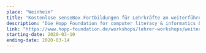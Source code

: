 ```yaml
---
place: "Weinheim"
title: "Kostenlose senseBox Fortbildungen für Lehrkräfte an weiterführenden Schulen"
description: "Die Hopp Foundation for computer literacy & informatics bietet sechs unterschiedliche, kostenlose senseBox Fortbildungen zu den Themen Physical Computing, IoT, Luftqualitätsmessung, Smart Cities, Citizen Science und Digital Farming an."
link: "https://www.hopp-foundation.de/workshops/lehrer-workshops/weiterfuehrende-schulen/informatik/"
starting-date: 2020-03-10
ending-date: 2020-03-14
---
```

